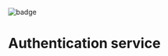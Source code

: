 ![badge](https://img.shields.io/badge/microservice-authentication-informational?style=for-the-badge&logo=node.js)

# Authentication service
